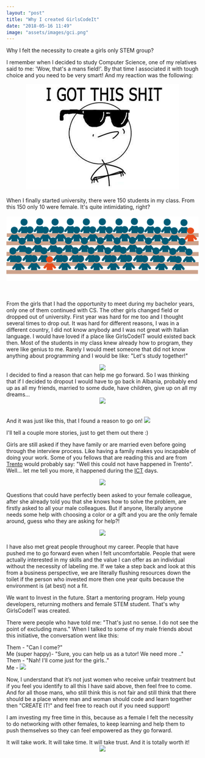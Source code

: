 ```yaml
---
layout: "post"
title: "Why I created GirlsCodeIt"
date: "2018-05-16 11:49"
image: "assets/images/gci.png"
---
```


Why I felt the necessity to create a girls only STEM group?

I remember when I decided to study Computer Science, one of my relatives said to me: 'Wow, that's a mans field!'. By that time I associated it with tough choice and you need to be very smart! And my reaction was the following:
<!--more-->
<div style="text-align:center">
  <img src= "/assets/images/cadoit_meme.jpg"/>
</div>
<br/>
When I finally started university, there were 150 students in my class. From this 150 only 10 were female. It's quite intimidating, right?
<br/>
<br/>
<div style="text-align:center">
  <img src= "/assets/images/class.png"/>
</div>
<br/>
<br/>

From the girls that I had the opportunity to meet during my bachelor years, only one of them continued with CS. The other girls changed field or dropped out of university. First year was hard for me too and I thought several times to drop out. It was hard for different reasons, I was in a different country, I did not know anybody and I was not great with Italian language. I would have loved if a place like GirlsCodeIT would existed back then. Most of the students in my class knew already how to program, they were like genius to me. Rarely I would meet someone that did not know anything about programming and I would be like: "Let's study together!"
<div style="text-align:center">
  <img src= "https://i.imgflip.com/1qx7x7.jpg?a423264"/>
</div>
I decided to find a reason that can help me go forward. So I was thinking that if I decided to dropout I would have to go back in Albania, probably end up as all my friends, married to some dude, have children, give up on all my dreams...
<div style="text-align:center">
<img src= "https://s-media-cache-ak0.pinimg.com/736x/88/b0/70/88b070d42d58d4945eb4f6ef4c9501be.jpg"/>
</div>
<br/>

And it was just like this, that I found a reason to go on! ![](http://i0.kym-cdn.com/entries/icons/thumb/000/000/091/Problem.jpg?1236877228)
<br/>

<div class="statement">
<p>I'll tell a couple more stories, just to get them out there :)</p>
</div>

Girls are still asked if they have family or are married even before going through the interview process. Like having a family makes you incapable of doing your work. Some of you fellows that are reading this and are from <a class="pink_link" href="https://en.wikipedia.org/wiki/Trento">Trento</a> would probably say: "Well this could not have happened in Trento". Well... let me tell you more, it happened during the <a class="pink_link" href="http://2018.ictdays.it/en">ICT</a> days.

<div style="text-align:center">
  <img src= "https://memegenerator.net/img/images/2460683.jpg"/>
</div>

Questions that could have perfectly been asked to your female colleague, after she already told you that she knows how to solve the problem, are firstly asked to all your male colleagues. But if anyone, literally anyone needs some help with choosing a color or a gift and you are the only female around, guess who they are asking for help?!
<div style="text-align:center">
  <img src= "https://orig00.deviantart.net/cbc3/f/2012/196/4/3/huh__face_by_xtremeangler-d57ci50.gif"/>
</div>
<br/>
I have also met great people throughout my career. People that have pushed me to go forward even when I felt uncomfortable. People that were actually interested in my skills and the value I can offer as an individual without the necessity of labeling me. If we take a step back and look at this from a business perspective, we are literally flushing resources down the toilet if the person who invested more then one year quits because the environment is (at best) not a fit.
<div class="statement">
<p>We want to Invest in the future. Start a mentoring program. Help young developers, returning mothers and female STEM student. That's why GirlsCodeIT was created. </p>
</div>
There were people who have told me: "That's just no sense. I do not see the point of excluding mans."
When I talked to some of my male friends about this initiative, the conversation went like this:

Them - "Can I come?"<br/>
Me (super happy)- "Sure, you can help us as a tutor! We need more .." <br/>
Them - "Nah! I'll come just for the girls.." <br/>
Me -
![](http://ragegenerator.com/images/ragebuilder-faces/Female-Blonde-3/blonde_troll%20sad.png)


Now, I understand that it’s not just women who receive unfair treatment but if you feel you identify to all this I have said above, then feel free to come. And for all those mans, who still think this is not fair and still think that there should be a place where man and woman should code and learn together then "CREATE IT!" and feel free to reach out if you need support!
<div class="statement">
<p>
I am investing my free time in this, because as a female I felt the necessity to do networking with other females, to keep learning and help them to push themselves so they can feel empowered as they go forward.
</p>
</div>
It will take work. It will take time. It will take trust. And it is totally worth it!
<div style="text-align:center">
  <img src= "http://redsitewins.files.wordpress.com/2011/08/x-all-the-things-meme-generator-thank-you-73fc65.png"/>
</div>
<br/>
